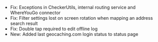 
- Fix: Exceptions in CheckerUtils, internal routing service and WhereYouGo connector
- Fix: Filter settings lost on screen rotation when mapping an address search result
- Fix: Double tap required to edit offline log
- New: Added last geocaching.com login status to status page
